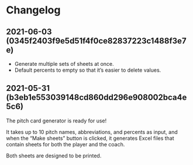 # Changelog

## 2021-06-03 (0345f2403f9e5d51f4f0ce82837223c1488f3e7e)

- Generate multiple sets of sheets at once.
- Default percents to empty so that it’s easier to delete values.

## 2021-05-31 (b3eb1e553039148cd860dd296e908002bca4e5c6)

The pitch card generator is ready for use!

It takes up to 10 pitch names, abbreviations, and percents as input, and when the “Make sheets” button is clicked, it generates Excel files that contain sheets for both the player and the coach.

Both sheets are designed to be printed.
